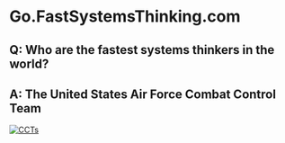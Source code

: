 # Go.FastSystemsThinking.com

## Q: Who are the fastest systems thinkers in the world?
##  A: The United States Air Force Combat Control Team

[![CCTs](https://img.youtube.com/vi/8iGhH8VacCs/0.jpg)](https://www.youtube.com/watch?v=8iGhH8VacC)
